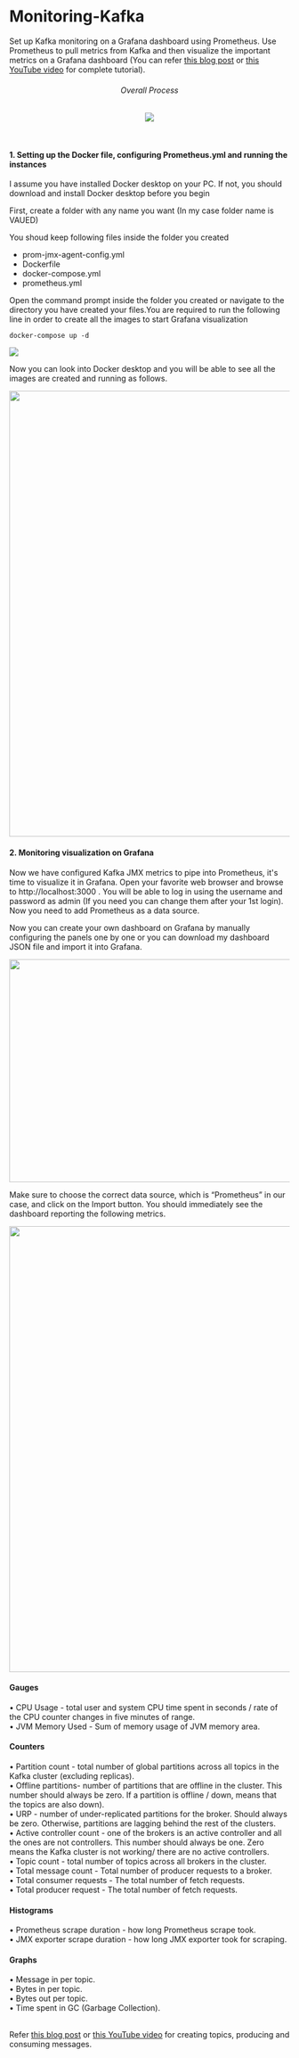 # Monitoring-Kafka

Set up Kafka monitoring on a Grafana dashboard using Prometheus. Use Prometheus to pull metrics from Kafka and then visualize the important metrics on a Grafana dashboard (You can refer [this blog post](https://techoverloadeddiar.me/blog_posts/monitoring-kafka-using-prometheus-on-a-grafana-dashboard/) or [this YouTube video](https://www.youtube.com) for complete tutorial).
<div>
<h6 align="center">Overall Process</h6>
<p align="center">
  <img src="https://user-images.githubusercontent.com/48217165/125206288-264c9880-e2a4-11eb-87f0-406a85ad559e.PNG" />
</p><br/>
</div>

<h4>1. Setting up the Docker file, configuring Prometheus.yml and running the instances</h4>
<p>I assume you have installed Docker desktop on your PC. If not, you should download and install Docker desktop before you begin</p>
<p>First, create a folder with any name you want (In my case folder name is VAUED)</p>
<p>You shoud keep following files inside the folder you created</p>
<ul>
<li>prom-jmx-agent-config.yml</li>
<li>Dockerfile</li>
<li>docker-compose.yml </li>
<li>prometheus.yml</li>
</ul>
<p>Open the command prompt inside the folder you created or navigate to the directory you have created your files.You are required to run the following line in order to create all the images to start Grafana visualization</p>
<code>docker-compose up -d</code>
<p></p>
<img src="https://user-images.githubusercontent.com/48217165/125193716-87a44580-e26b-11eb-86d5-88c2bc887662.PNG" />

<p>Now you can look into Docker desktop and you will be able to see all the images are created and running as follows.</p>
<img src="https://user-images.githubusercontent.com/48217165/125195907-6d6f6500-e275-11eb-95d2-664343eb1ea1.png" width="800"/>

<h4>2. Monitoring visualization on Grafana</h4>
<p>Now we have configured Kafka JMX metrics to pipe into Prometheus, it's time to visualize it in Grafana. Open your favorite web browser and browse to http://localhost:3000 . You will be able to log in using the username and password as admin (If you need you can change them after your 1st login).
Now you need to add Prometheus as a data source. 
</p>

<p>Now you can create your own dashboard on Grafana by manually configuring the panels one by one or you can download my dashboard JSON file and import it into Grafana.</p>
<img src="https://user-images.githubusercontent.com/48217165/125198034-da86f880-e27d-11eb-8575-c8431f26caae.png" width="700" height="400"/>

<p>Make sure to choose the correct data source, which is “Prometheus” in our case, and click on the Import button. You should immediately see the dashboard reporting the following metrics.</p>
<img src="https://user-images.githubusercontent.com/48217165/125195604-feddd780-e273-11eb-988f-ba4dd32f34d4.PNG" width="800"/>

<h4>Gauges</h4>
•	CPU Usage - total user and system CPU time spent in seconds / rate of the CPU counter changes in five minutes of range.<br/>
•	JVM Memory Used - Sum of memory usage of JVM memory area.

<h4>Counters</h4>
•	Partition count - total number of global partitions across all topics in the Kafka cluster (excluding replicas).<br/>
•	Offline partitions- number of partitions that are offline in the cluster. This number should always be zero. If a partition is offline / down, means that the topics are also down).<br/>
•	URP - number of under-replicated partitions for the broker. Should always be zero. Otherwise, partitions are lagging behind the rest of the clusters.<br/>
•	Active controller count - one of the brokers is an active controller and all the ones are not controllers. This number should always be one. Zero means the Kafka cluster is not working/ there are no active controllers.<br/>
•	Topic count - total number of topics across all brokers in the cluster.<br/>
•	Total message count - Total number of producer requests to a broker.<br/>
•	Total consumer requests - The total number of fetch requests.<br/>
•	Total producer request - The total number of fetch requests.<br/>

<h4>Histograms</h4>
•	Prometheus scrape duration - how long Prometheus scrape took.<br/>
•	JMX exporter scrape duration - how long JMX exporter took for scraping.

<h4>Graphs</h4>
•	Message in per topic.<br/>
•	Bytes in per topic.<br/>
•	Bytes out per topic.<br/>
•	Time spent in GC (Garbage Collection).<br/>
<br/>

Refer [this blog post](https://techoverloadeddiar.me/blog_posts/monitoring-kafka-using-prometheus-on-a-grafana-dashboard/) or [this YouTube video](https://www.youtube.com) for creating topics, producing and consuming messages.
